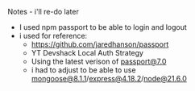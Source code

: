 Notes - i'll re-do later

- I used npm passport to be able to login and logout
-  i used for reference:
      -   https://github.com/jaredhanson/passport
      -   YT Devshack Local Auth Strategy
   - Using the latest verison of passport@7.0
   -   i had to adjust to be able to use mongoose@8.1.1/express@4.18.2/node@21.6.0
